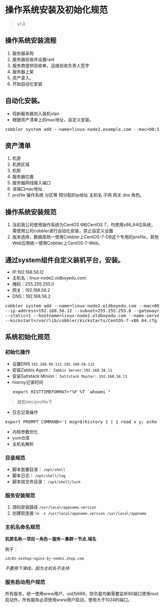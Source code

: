 # 操作系统安装及初始化规范

> v1.0

## 操作系统安装流程



1. 服务器采购
2. 服务器验收并设置raid
3. 服务商提供验收单，运维验收负责人签字
4. 服务器上架
5. 资产录入。
6. 开始自动化安装


自动化安装。   
----

* 将新服务器划入装机vlan
* 根据资产清单上的mac地址，自定义安装。
<pre>
cobbler system add --name=linux-node2.example.com --mac=00:50:56:30:2F:16 --profile=CentOS-7-X86_64 --ip-address=192.168.56.12 --subnet=255.255.255.0 --gateway=192.168.56.2 --interface=eth0 --static=1 --hostname=linux-node2.example.com --name-servers="192.168.56.12" --kickstart= var/lib/cobbler/kickstarts/CentOS-7-x86_64.cfg
</pre>

资产清单
---
1. 机房 
2. 机房区域 
3. 机柜  
4. 服务器位置  
5. 服务器网线接入端口 
6. 该端口mac地址  
7. profile 操作系统 分区等 预分配的ip地址  主机名 子网  网关 dns  角色。


## 操作系统安装规范

1. 当前我公司使用操作系统为CentOS 6和CentOS 7，均使用x86_64位系统，需使用公司cobbler进行自动化安装，禁止自定义设置 
2. 版本选择，数据库统一使用Cobbler上CentOS-7-DB这个专用的profile，其他Web应用统一使用Cobbler上CentOS-7-Web。

## 通过system组件自定义装机平台，安装。

* IP:192.168.56.12  
* 主机名：linux-node2.oldboyedu.com 
* 掩码：255.255.255.0 
* 网关：192.168.56.2 
* DNS：192.168.56.2

<pre>
cobbler system add --name=linux-node2.oldboyedu.com --mac=00:50:56:31:6C:DF --profile=CentOS-7-x86_64 \
--ip-address=192.168.56.12 --subnet=255.255.255.0 --gateway=192.168.56.2 --interface=eth0 \
--static=1 --hostname=linux-node2.oldboyedu.com --name-servers="192.168.56.2" \
--kickstart=/var/lib/cobbler/kickstarts/CentOS-7-x86_64.cfg
</pre>

## 系统初始化规范

### 初始化操作


* 设置DNS  `192.168.56.111 192.168.56.112`
* 安装Zabbix Agent：  `Zabbix Server:192.168.56.11`
* 安装Saltstack Minion： `Saltstack Master: 192.168.56.11`
* histroy记录时间

<pre>
   export HISTTIMEFORMAT="%F %T `whoami`"
</pre>

> 放到/etc/profile下


* 日志记录操作
<pre>
export PROMPT_COMMAND='{ msg=$(history 1 | { read x y; echo $y; });logger "[euid=$(whoami)]":$(who am i):[`pwd`]"$msg"; }'
</pre>
* 内核参数优化
* yum仓库
* 主机名解析

### 目录规范

* 脚本放置目录： `/opt/shell`
* 脚本日志： `/opt/shell/log`
* 脚本锁文件目录： `/opt/shell/lock`

### 服务安装规范

1. 源码安装路径 `/usr/local/appname.version`
2. 创建软连接 `ln -s /usr/local/appname.version /usr/local/appname`

### 主机名命名规范

   **机房名称－项目－角色－服务－集群－节点.域名**

例子：

	idc01-xxshop-nginx-bj-node1.shop.com

*不要用下滑线，因为主机名不支持*


### 服务启动用户规范

   所有服务，统一使用www用户，uid为666，除负载均衡需要监听80端口使用root启动外，所有服务必须使用www用户启动，使用大于1024的端口。